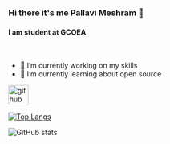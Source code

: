 ### Hi there it's me Pallavi Meshram 👋
#### I am student at GCOEA
<br>

- 🔭 I’m currently working on my skills 
- 🌱 I’m currently learning about open source 


[<img src='https://cdn.jsdelivr.net/npm/simple-icons@3.0.1/icons/github.svg' alt='github' height='40'>](https://github.com/PallaviMeshram)  

[![Top Langs](https://github-readme-stats.vercel.app/api/top-langs/?username=PallaviMeshram)](https://github.com/anuraghazra/github-readme-stats)

![GitHub stats](https://github-readme-stats.vercel.app/api?username=PallaviMeshram&show_icons=true)  

